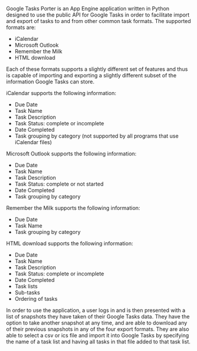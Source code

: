 Google Tasks Porter is an App Engine application written in Python designed to use the public API for Google Tasks in order to facilitate import and export of tasks to and from other common task formats.  The supported formats are:

  * iCalendar
  * Microsoft Outlook
  * Remember the Milk
  * HTML download


Each of these formats supports a slightly different set of features and thus is capable of importing and exporting a slightly different subset of the information Google Tasks can store.

iCalendar supports the following information:
  * Due Date
  * Task Name
  * Task Description
  * Task Status: complete or incomplete
  * Date Completed
  * Task grouping by category (not supported by all programs that use iCalendar files)


Microsoft Outlook supports the following information:
  * Due Date
  * Task Name
  * Task Description
  * Task Status: complete or not started
  * Date Completed
  * Task grouping by category


Remember the Milk supports the following information:
  * Due Date
  * Task Name
  * Task grouping by category


HTML download supports the following information:
  * Due Date
  * Task Name
  * Task Description
  * Task Status: complete or incomplete
  * Date Completed
  * Task lists
  * Sub-tasks
  * Ordering of tasks


In order to use the application, a user logs in and is then presented with a list of snapshots they have taken of their Google Tasks data.  They have the option to take another snapshot at any time, and are able to download any of their previous snapshots in any of the four export formats.  They are also able to select a csv or ics file and import it into Google Tasks by specifying the name of a task list and having all tasks in that file added to that task list.